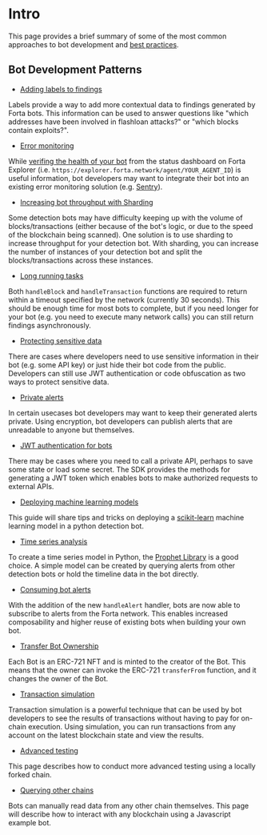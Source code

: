 # Intro

This page provides a brief summary of some of the most common approaches to bot development and [best practices](/best-practices).

## Bot Development Patterns

- [Adding labels to findings](https://docs.forta.network/en/latest/labels/)

Labels provide a way to add more contextual data to findings generated by Forta bots. This information can be used to answer questions like "which addresses have been involved in flashloan attacks?" or "which blocks contain exploits?". 

- [Error monitoring](https://docs.forta.network/en/latest/error-monitoring/)

While [verifing the health of your bot](https://docs.forta.network/en/latest/maintaining/#verifying-bot-health) from the status dashboard on Forta Explorer (i.e. `https://explorer.forta.network/agent/YOUR_AGENT_ID`) is useful information, bot developers may want to integrate their bot into an existing error monitoring solution (e.g. [Sentry](https://sentry.io/)).

- [Increasing bot throughput with Sharding](https://docs.forta.network/en/latest/sharding/)

Some detection bots may have difficulty keeping up with the volume of blocks/transactions (either because of the bot's logic, or due to the speed of the blockchain being scanned). One solution is to use sharding to increase throughput for your detection bot. With sharding, you can increase the number of instances of your detection bot and split the blocks/transactions across these instances.

- [Long running tasks](https://docs.forta.network/en/latest/long-running-tasks/)

Both `handleBlock` and `handleTransaction` functions are required to return within a timeout specified by the network (currently 30 seconds). This should be enough time for most bots to complete, but if you need longer for your bot (e.g. you need to execute many network calls) you can still return findings asynchronously.

- [Protecting sensitive data](https://docs.forta.network/en/latest/sensitive-data/)

There are cases where developers need to use sensitive information in their bot (e.g. some API key) or just hide their bot code from the public. Developers can still use JWT authentication or code obfuscation as two ways to protect sensitive data.

- [Private alerts](https://docs.forta.network/en/latest/private-alerts/)

In certain usecases bot developers may want to keep their generated alerts private. Using encryption, bot developers can publish alerts that are unreadable to anyone but themselves.

- [JWT authentication for bots](https://docs.forta.network/en/latest/jwt-auth/)

There may be cases where you need to call a private API, perhaps to save some state or load some secret. The SDK provides the methods for generating a JWT token which enables bots to make authorized requests to external APIs.

- [Deploying machine learning models](https://docs.forta.network/en/latest/deploying-ml-models/)

This guide will share tips and tricks on deploying a [scikit-learn](https://scikit-learn.org/stable/index.html) machine learning model in a python detection bot.

- [Time series analysis](https://docs.forta.network/en/latest/time-series-analysis/)

To create a time series model in Python, the [Prophet Library](https://facebook.github.io/prophet/docs/quick_start.html) is a good choice. A simple model can be created by querying alerts from other detection bots or hold the timeline data in the bot directly.

- [Consuming bot alerts](https://docs.forta.network/en/latest/handle-alert/)

With the addition of the new `handleAlert` handler, bots are now able to subscribe to alerts from the Forta network. This enables increased composability and higher reuse of existing bots when building your own bot.

- [Transfer Bot Ownership](https://docs.forta.network/en/latest/bot-transfer-ownership/)

Each Bot is an ERC-721 NFT and is minted to the creator of the Bot. This means that the owner can invoke the ERC-721 `transferFrom` function, and it changes the owner of the Bot.

- [Transaction simulation](https://docs.forta.network/en/latest/tx-simulation/)

Transaction simulation is a powerful technique that can be used by bot developers to see the results of transactions without having to pay for on-chain execution. Using simulation, you can run transactions from any account on the latest blockchain state and view the results.

- [Advanced testing](https://docs.forta.network/en/latest/advanced-testing/)

This page describes how to conduct more advanced testing using a locally forked chain.

- [Querying other chains](https://docs.forta.network/en/latest/querying-chains/)

Bots can manually read data from any other chain themselves. This page will describe how to interact with any blockchain using a Javascript example bot. 